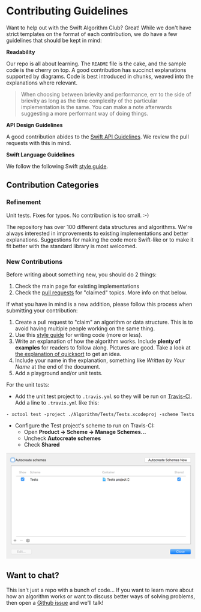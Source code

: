 # Contributing Guidelines

Want to help out with the Swift Algorithm Club? Great! While we don't have strict templates on the format of each contribution, we do have a few guidelines that should be kept in mind:

**Readability**

Our repo is all about learning. The `README` file is the cake, and the sample code is the cherry on top. A good contribution has succinct explanations supported by diagrams. Code is best introduced in chunks, weaved into the explanations where relevant. 

> When choosing between brievity and performance, err to the side of brievity as long as the time complexity of the particular implementation is the same. You can make a note afterwards suggesting a more performant way of doing things. 

**API Design Guidelines**

A good contribution abides to the [Swift API Guidelines](https://swift.org/documentation/api-design-guidelines/). We review the pull requests with this in mind.

**Swift Language Guidelines**

We follow the following Swift [style guide](https://github.com/raywenderlich/swift-style-guide). 

## Contribution Categories

### Refinement

Unit tests. Fixes for typos. No contribution is too small. :-)

The repository has over 100 different data structures and algorithms. We're always interested in improvements to existing implementations and better explanations. Suggestions for making the code more Swift-like or to make it fit better with the standard library is most welcomed. 

### New Contributions

Before writing about something new, you should do 2 things:

1. Check the main page for existing implementations
2. Check the [pull requests](https://github.com/raywenderlich/swift-algorithm-club/pulls) for "claimed" topics. More info on that below. 

If what you have in mind is a new addition, please follow this process when submitting your contribution:

1. Create a pull request to "claim" an algorithm or data structure. This is to avoid having multiple people working on the same thing.
2. Use this [style guide](https://github.com/raywenderlich/swift-style-guide) for writing code (more or less).
3. Write an explanation of how the algorithm works. Include **plenty of examples** for readers to follow along. Pictures are good. Take a look at [the explanation of quicksort](../Quicksort/) to get an idea.
4. Include your name in the explanation, something like *Written by Your Name* at the end of the document. 
5. Add a playground and/or unit tests.

For the unit tests:

- Add the unit test project to `.travis.yml` so they will be run on [Travis-CI](https://travis-ci.org/raywenderlich/swift-algorithm-club). Add a line to `.travis.yml` like this:

```
- xctool test -project ./Algorithm/Tests/Tests.xcodeproj -scheme Tests
```

- Configure the Test project's scheme to run on Travis-CI:
    - Open **Product -> Scheme -> Manage Schemes...**
    - Uncheck **Autocreate schemes**
    - Check **Shared**

![Screenshot of scheme settings](../Images/scheme-settings-for-travis.png)

## Want to chat?

This isn't just a repo with a bunch of code... If you want to learn more about how an algorithm works or want to discuss better ways of solving problems, then open a [Github issue](https://github.com/raywenderlich/swift-algorithm-club/issues) and we'll talk!
